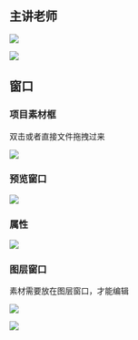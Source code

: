 ## 主讲老师

![](https://file.iglooblog.top/ae/%E6%88%AA%E5%B1%8F2025-08-18%2019.31.48.png)

![](https://file.iglooblog.top/ae/%E6%88%AA%E5%B1%8F2025-08-18%2019.49.30.png)

## 窗口

### 项目素材框

双击或者直接文件拖拽过来

![](https://file.iglooblog.top/ae/%E6%88%AA%E5%B1%8F2025-08-18%2019.54.44.png)

### 预览窗口

![](https://file.iglooblog.top/ae/%E6%88%AA%E5%B1%8F2025-08-18%2019.55.41.png)

### 属性

![](https://file.iglooblog.top/ae/%E6%88%AA%E5%B1%8F2025-08-18%2019.56.09.png)

### 图层窗口

素材需要放在图层窗口，才能编辑

![](https://file.iglooblog.top/ae/%E6%88%AA%E5%B1%8F2025-08-18%2019.56.59.png)



![](https://file.iglooblog.top/ae/%E5%B9%BB%E7%81%AF%E7%89%871.png)